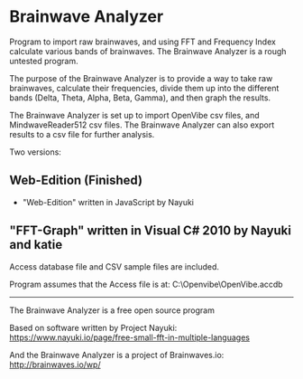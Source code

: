 # Brainwave Analyzer
       
Program to import raw brainwaves, and using FFT and Frequency Index calculate various bands of brainwaves. The Brainwave Analyzer is a rough untested program.

The purpose of the Brainwave Analyzer is to provide a way to take raw brainwaves, calculate their frequencies, divide them up into the different bands (Delta, Theta, Alpha, Beta, Gamma), and then graph the results.

The Brainwave Analyzer is set up to import OpenVibe csv files, and MindwaveReader512 csv files. The Brainwave Analyzer can also export results to a csv file for further analysis. 

Two versions:

## Web-Edition  (Finished)

* "Web-Edition" written in JavaScript by Nayuki


## "FFT-Graph" written in Visual C# 2010 by Nayuki and katie

Access database file and CSV sample files are included.

Program assumes that the Access file is at: C:\Openvibe\OpenVibe.accdb

----

The Brainwave Analyzer is a free open source program 

Based on software written by Project Nayuki:
https://www.nayuki.io/page/free-small-fft-in-multiple-languages

And the Brainwave Analyzer is a project of Brainwaves.io:
http://brainwaves.io/wp/
